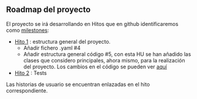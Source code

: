 ## Roadmap del proyecto

El proyecto se irá desarrollando en Hitos que en github identificaremos como 
[milestones](https://github.com/cecimerelo/VizYourData/milestones):

- [Hito 1](https://github.com/cecimerelo/VizYourData/milestone/1) : estructura
general del proyecto.
    - Añadir fichero .yaml #4
    - Añadir estructura general código #5, con esta HU se han añadido las 
    clases que considero principales, ahora mismo, para la realización del proyecto.
    Los cambios en el código se pueden ver [aquí](https://github.com/cecimerelo/VizYourData/pull/6/files)
- [Hito 2](https://github.com/cecimerelo/VizYourData/milestone/2) : Tests

Las historias de usuario se encuentran enlazadas en el hito correspondiente.
